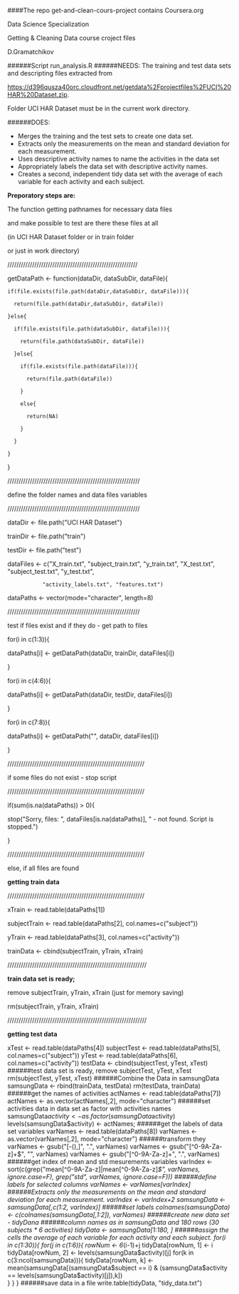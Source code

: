 ####The repo get-and-clean-cours-project contains
Coursera.org

Data Science Specialization

Getting & Cleaning Data course croject files

D.Gramatchikov

######Script run_analysis.R
######NEEDS:
The training and test data sets and descripting files extracted from 

https://d396qusza40orc.cloudfront.net/getdata%2Fprojectfiles%2FUCI%20HAR%20Dataset.zip.

Folder UCI HAR Dataset must be in the current work directory.


######DOES:
* Merges the training and the test sets to create one data set.
* Extracts only the measurements on the mean and standard deviation for each measurement. 
* Uses descriptive activity names to name the activities in the data set
* Appropriately labels the data set with descriptive activity names. 
* Creates a second, independent tidy data set with the average of each variable for each activity and each subject. 

**Preporatory steps are:**

The function getting pathnames for necessary data files

and make possible to test are there these files at all

(in UCI HAR Dataset folder or in train folder

or just in work directory)

//////////////////////////////////////////////////////////

  getDataPath <- function(dataDir, dataSubDir, dataFile){

    if(file.exists(file.path(dataDir,dataSubDir, dataFile))){
  
      return(file.path(dataDir,dataSubDir, dataFile))
    
    }else{
  
      if(file.exists(file.path(dataSubDir, dataFile))){
    
        return(file.path(dataSubDir, dataFile))
      
      }else{
    
        if(file.exists(file.path(dataFile))){
      
          return(file.path(dataFile))
        
        }
      
        else{
      
          return(NA)
        
        }
      
      }
    
    }
  
  }

///////////////////////////////////////////////////////////

define the folder names and data files variables

///////////////////////////////////////////////////////////

dataDir <- file.path("UCI HAR Dataset")

trainDir <- file.path("train")

testDir <- file.path("test")

dataFiles <- c("X_train.txt", "subject_train.txt", "y_train.txt", "X_test.txt", "subject_test.txt", "y_test.txt", 

               "activity_labels.txt", "features.txt")
               
dataPaths <- vector(mode="character", length=8)

///////////////////////////////////////////////////////////

test if files exist and if they do - get path to files

for(i in c(1:3)){

  dataPaths[i] <- getDataPath(dataDir, trainDir, dataFiles[i])
  
}

for(i in c(4:6)){

  dataPaths[i] <- getDataPath(dataDir, testDir, dataFiles[i])
  
}

for(i in c(7:8)){

  dataPaths[i] <- getDataPath("", dataDir, dataFiles[i])
  
}

/////////////////////////////////////////////////////////////

if some files do not exist - stop script

/////////////////////////////////////////////////////////////

if(sum(is.na(dataPaths)) > 0){

  stop("Sorry, files: ", dataFiles[is.na(dataPaths)], " - not found. Script is stopped.")
  
}

/////////////////////////////////////////////////////////////

else, if all files are found

**getting train data**

/////////////////////////////////////////////////////////////

xTrain <- read.table(dataPaths[1])

subjectTrain <- read.table(dataPaths[2], col.names=c("subject"))

yTrain <- read.table(dataPaths[3], col.names=c("activity"))

trainData <- cbind(subjectTrain, yTrain, xTrain)

//////////////////////////////////////////////////////////////

**train data set is ready;**

remove subjectTrain, yTrain, xTrain (just for memory saving)

rm(subjectTrain, yTrain, xTrain)

//////////////////////////////////////////////////////////////

**getting test data**

xTest <- read.table(dataPaths[4])
subjectTest <- read.table(dataPaths[5], col.names=c("subject"))
yTest <- read.table(dataPaths[6], col.names=c("activity"))
testData <- cbind(subjectTest, yTest, xTest)
######test data set is ready, remove subjectTest, yTest, xTest
rm(subjectTest, yTest, xTest)
######Combine the Data in samsungData
samsungData <- rbind(trainData, testData)
rm(testData, trainData)
######get the names of activities
actNames <- read.table(dataPaths[7])
actNames <- as.vector(actNames[,2], mode="character")
######set activities data in data set as factor with activities names
samsungData$activity <- as.factor(samsungData$activity)
levels(samsungData$activity) <- actNames;
######get the labels of data set variables
varNames <- read.table(dataPaths[8])
varNames <- as.vector(varNames[,2], mode="character")
######transform they
varNames <- gsub("[-(),]", ".", varNames)
varNames <- gsub("[^0-9A-Za-z]+$", "", varNames) 
varNames <- gsub("[^0-9A-Za-z]+", ".", varNames)
######get index of mean and std mesurements variables
varIndex <- sort(c(grep("mean[^0-9A-Za-z]|mean[^0-9A-Za-z]*$", varNames, ignore.case=F), grep("std", varNames, ignore.case=F)))
######define labels for selected columns
varNames <- varNames[varIndex]
######Extracts only the measurements on the mean and standard deviation for each measurement.
varIndex <- varIndex+2
samsungData <- samsungData[,c(1:2, varIndex)]
######set labels
colnames(samsungData) <- c(colnames(samsungData[,1:2]), varNames)
######create new data set - tidyDana 
######column names as in samsungData and 180 rows (30 subjects * 6 activities)
tidyData <- samsungData[1:180, ]
######assign the cells the average of each variable for each activity and each subject.
for(i in c(1:30)){
  for(j in c(1:6)){
    rowNum <- 6*(i-1)+j
    tidyData[rowNum, 1] <- i
    tidyData[rowNum, 2] <- levels(samsungData$activity)[j]
    for(k in c(3:ncol(samsungData))){
      tidyData[rowNum, k] <- mean(samsungData[(samsungData$subject == i) & (samsungData$activity == levels(samsungData$activity)[j]),k])      
    }
  }
}
######save data in a file
write.table(tidyData, "tidy_data.txt")
